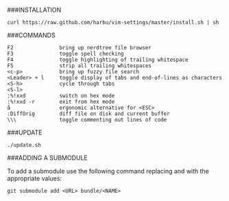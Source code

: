 ###INSTALLATION

`curl https://raw.github.com/harbu/vim-settings/master/install.sh | sh`

###COMMANDS

    F2               bring up nerdtree file browser
    F3               toggle spell checking
    F4               toggle highlighting of trailing whitespace
    F5               strip all trailing whitespaces
    <c-p>            bring up fuzzy file search
    <Leader> + l     toggle display of tabs and end-of-lines as characters
    <S-h>            cycle through tabs
    <S-l>
    :%!xxd           switch on hex mode
    :%!xxd -r        exit from hex mode
    å                ergonomic alternative for <ESC>
    :DiffOrig        diff file on disk and current buffer
    \\\              toggle commenting out lines of code




###UPDATE

`./update.sh`


###ADDING A SUBMODULE

To add a submodule use the following command replacing <URL> and <NAME> with
the appropriate values:

    git submodule add <URL> bundle/<NAME>

